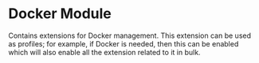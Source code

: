 # Docker Module
Contains extensions for Docker management. This extension can be used as profiles; for example, if Docker is needed, then this can be enabled which will also enable all the extension related to it in bulk. 